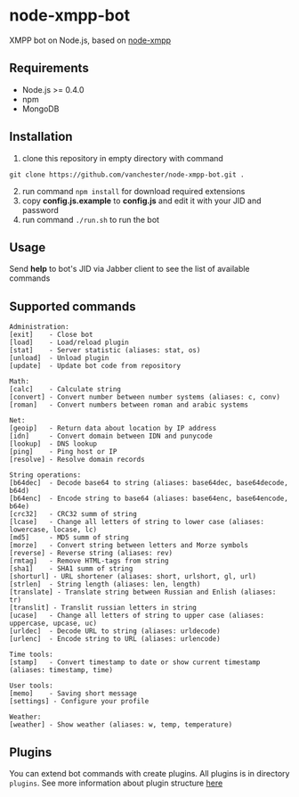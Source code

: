 node-xmpp-bot
=============

XMPP bot on Node.js, based on [node-xmpp](https://github.com/astro/node-xmpp)

Requirements
------------
* Node.js >= 0.4.0
* npm
* MongoDB

Installation
------------
1. clone this repository in empty directory with command
 ```
 git clone https://github.com/vanchester/node-xmpp-bot.git .
 ```
2. run command `npm install` for download required extensions
3. copy **config.js.example** to **config.js** and edit it with your JID and password
4. run command `./run.sh` to run the bot

Usage
-----
Send **help** to bot's JID via Jabber client to see the list of available commands

Supported commands
------------------
 ```
Administration:
 [exit]    - Close bot
 [load]    - Load/reload plugin
 [stat]    - Server statistic (aliases: stat, os)
 [unload]  - Unload plugin
 [update]  - Update bot code from repository

Math:
 [calc]    - Calculate string
 [convert] - Convert number between number systems (aliases: c, conv)
 [roman]   - Convert numbers between roman and arabic systems

Net:
 [geoip]   - Return data about location by IP address
 [idn]     - Convert domain between IDN and punycode
 [lookup]  - DNS lookup
 [ping]    - Ping host or IP
 [resolve] - Resolve domain records

String operations:
 [b64dec]  - Decode base64 to string (aliases: base64dec, base64decode, b64d)
 [b64enc]  - Encode string to base64 (aliases: base64enc, base64encode, b64e)
 [crc32]   - CRC32 summ of string
 [lcase]   - Change all letters of string to lower case (aliases: lowercase, locase, lc)
 [md5]     - MD5 summ of string
 [morze]   - Convert string between letters and Morze symbols
 [reverse] - Reverse string (aliases: rev)
 [rmtag]   - Remove HTML-tags from string
 [sha1]    - SHA1 summ of string
 [shorturl] - URL shortener (aliases: short, urlshort, gl, url)
 [strlen]  - String length (aliases: len, length)
 [translate] - Translate string between Russian and Enlish (aliases: tr)
 [translit] - Translit russian letters in string
 [ucase]   - Change all letters of string to upper case (aliases: uppercase, upcase, uc)
 [urldec]  - Decode URL to string (aliases: urldecode)
 [urlenc]  - Encode string to URL (aliases: urlencode)

Time tools:
 [stamp]   - Convert timestamp to date or show current timestamp (aliases: timestamp, time)

User tools:
 [memo]    - Saving short message
 [settings] - Configure your profile

Weather:
 [weather] - Show weather (aliases: w, temp, temperature)
 ```

Plugins
-------
You can extend bot commands with create plugins. All plugins is in directory `plugins`. 
See more information about plugin structure [here](./plugins/README.md)
